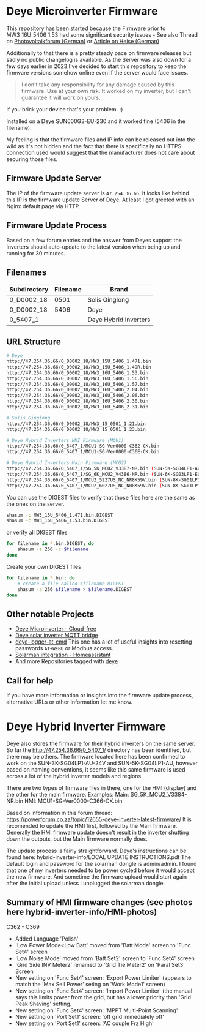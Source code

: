 # Deye Microinverter Firmware

This repository has been started because the Firmware prior to MW3_16U_5406_1.53 had some significant security issues - See also Thread on [Photovoltaikforum (German)](https://www.photovoltaikforum.com/thread/187077-achtung-wifi-sicherheit-der-deye-und-bosswerk-mi600-300-sowie-baugleiche-microwe/?postID=2859297) or [Article on Heise (German)](https://www.heise.de/news/Sicherheitsluecke-bei-Mikrowechselrichtern-von-Deye-Haendler-nicht-zustaendig-7483376.html)

Additionally to that there is a pretty steady pace on firmware releases but sadly no public changelog is available. As the Server was also down for a few days earlier in 2023 I've decided to start this repository to keep the firmware versions somehow online even if the server would face issues.

> I don't take any responsibility for any damage caused by this firmware. Use at your own risk.
> It worked on my inverter, but I can't guarantee it will work on yours.

If you brick your device that's your problem. ;)

Installed on a Deye SUN600G3-EU-230 and it worked fine (5406 in the filename).

My feeling is that the firmware files and IP info can be released out into the wild as it's not hidden and the fact
that there is specifically no HTTPS connection used would suggest that the manufacturer does not care about securing those files.

## Firmware Update Server

The IP of the firmware update server is `47.254.36.66`.
It looks like behind this IP is the firmware update Server of Deye. At least I got greeted with an Nginx default page via HTTP.

## Firmware Update Process

Based on a few forum entries and the answer from Deyes support the Inverters should auto-update to the latest version
when being up and running for 30 minutes.

## Filenames

| Subdirectory | Filename |         Brand         |
| ------------ | -------- | --------------------- |
| 0_D0002_18   | 0501     | Solis Ginglong        |
| 0_D0002_18   | 5406     | Deye                  |
| 0_5407_1     |          | Deye Hybrid Inverters |

## URL Structure

```bash
# Deye
http://47.254.36.66/0_D0002_18/MW3_15U_5406_1.471.bin
http://47.254.36.66/0_D0002_18/MW3_15U_5406_1.49R.bin
http://47.254.36.66/0_D0002_18/MW3_16U_5406_1.53.bin
http://47.254.36.66/0_D0002_18/MW3_16U_5406_1.56.bin
http://47.254.36.66/0_D0002_18/MW3_16U_5406_1.57.bin
http://47.254.36.66/0_D0002_18/MW3_16U_5406_2.04.bin
http://47.254.36.66/0_D0002_18/MW3_16U_5406_2.06.bin
http://47.254.36.66/0_D0002_18/MW3_16U_5406_2.30.bin
http://47.254.36.66/0_D0002_18/MW3_16U_5406_2.31.bin

# Solis Ginglong
http://47.254.36.66/0_D0002_18/MW3_15_0501_1.21.bin
http://47.254.36.66/0_D0002_18/MW3_15_0501_1.23.bin

# Deye Hybrid Inverters HMI Firmware (MCU1)
http://47.254.36.66/0_5407_1/MCU1-SG-Ver0000-C362-CK.bin
http://47.254.36.66/0_5407_1/MCU1-SG-Ver0000-C36E-CK.bin

# Deye Hybrid Inverters Main Firmware (MCU2)
http://47.254.36.66/0_5407_1/SG_5K_MCU2_V3387-NR.bin (SUN-5K-SG04LP1-AU)
http://47.254.36.66/0_5407_1/SG_6K_MCU2_V4386-NR.bin (SUN-6K-SG03LP1-EU)
http://47.254.36.66/0_5407_1/MCU2_5227US_NC_NR8K59V.bin (SUN-8K-SG01LP1-??)
http://47.254.36.66/0_5407_1/MCU2_6027US_NC_NR8K59V.bin (SUN-8K-SG01LP1-??)

```

You can use the DIGEST files to verify that those files here are the same as the ones on the server.

```bash
shasum -c MW3_15U_5406_1.471.bin.DIGEST
shasum -c MW3_16U_5406_1.53.bin.DIGEST
```

or verify all DIGEST files

```bash
for filename in *.bin.DIGEST; do
    shasum -a 256 -c $filename
done
```

Create your own DIGEST files

```bash
for filename in *.bin; do
    # create a file called $filename.DIGEST
    shasum -a 256 $filename > $filename.DIGEST
done
```

## Other notable Projects

- [Deye Microinverter - Cloud-free](https://github.com/Hypfer/deye-microinverter-cloud-free)
- [Deye solar inverter MQTT bridge](https://github.com/kbialek/deye-inverter-mqtt)
- [deye-logger-at-cmd](https://github.com/s10l/deye-logger-at-cmd)
  This one has a lot of useful insights into resetting passwords `AT+WEBU` or Modbus access.
- [Solarman integration - Homeassistant](https://github.com/StephanJoubert/home_assistant_solarman)
- And more Repositories tagged with [deye](https://github.com/topics/deye)

## Call for help

If you have more information or insights into the firmware update process, alternative URLs or other information let me know.


# Deye Hybrid Inverter Firmware

Deye also stores the firmware for their hybrid inverters on the same server. So far the http://47.254.36.66/0_5407_1/ directory has been identified, but there may be others.
The firmware located here has been confirmed to work on the SUN-3K-SG04LP1-AU-24V and SUN-5K-SG04LP1-AU, however based on naming conventions, it seems like this same firmware is used across a lot of the hybrid inverter models and regions.

There are two types of firmware files in there, one for the HMI (display) and the other for the main firmware.
Examples: 
Main: SG_5K_MCU2_V3384-NR.bin
HMI: MCU1-SG-Ver0000-C366-CK.bin

Based on information in this forum thread: https://powerforum.co.za/topic/12655-deye-inverter-latest-firmware/
It is recomended to update the HMI first, followed by the Main firmware. Generally the HMI firmware update doesn't result in the inverter shutting down the outputs, but the Main firmware normally does.

The update process is fairly straightforward. Deye's instructions can be found here: hybrid-inverter-info/LOCAL UPDATE INSTRUCTIONS.pdf
The default login and password for the solarman dongle is admin/admin.
I found that one of my inverters needed to be power cycled before it would accept the new firmware.
And sometime the firmware upload would start again after the initial upload unless I unplugged the solarman dongle.

## Summary of HMI firmware changes (see photos here hybrid-inverter-info/HMI-photos)

C362 - C369
- Added Language 'Polish'
- 'Low Power Mode<Low Batt' moved from 'Batt Mode' screen to  'Func Set4' screen
- 'Low Noise Mode' moved from 'Batt Set2' screen to 'Func Set4' screen
- 'Grid Side INV Meter2' renamed to 'Grid Tie Meter2' on 'Paral Set3' Screen
- New setting on 'Func Set4' screen: 'Export Power Limiter' (appears to match the 'Max Sell Power' seting on 'Work Mode1' screen)
- New setting on 'Func Set4' screen: 'Import Power Limiter' (the manual says this limits power from the grid, but has a lower priority than 'Grid Peak Shaving' setting.
- New setting on 'Func Set4' screen: 'MPPT Multi-Point Scanning'
- New setting on 'Port Set1' screen: 'off grid immediately off'
- New setting on 'Port Set1' screen: 'AC couple Frz High'
      

